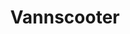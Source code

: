 ---
title: Vannscooter
desc: '2 stk Sea-Doo SPARK (TRIXX 2) og 2 stk Sea-Doo SPARK (TRIXX 3) vannscooterer til utleie i Balestrand sentrum. Kontakt oss for å reservere.'
images:
    - src: "/images/jetski/IMG_0834.jpg"
      alt: ""

price:
- '2 Timer: 1400 NOK'
- '4 Timer: 1900 NOK'
- 'Pris kan avtales ved annen avtale'
---